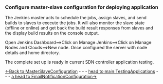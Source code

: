 ### Configure master-slave configuration for deploying application 

The Jenkins master acts to schedule the jobs, assign slaves, and send builds to slaves to execute the jobs. It will also monitor the slave state (offline or online) and get back the build result responses from slaves and the display build results on the console output. 

Open Jenkins Dashboard==>Click on Manage Jenkins==>Click on Manage Nodes and Clouds==>New node. Once configured the server with node details and home directory. 

The complete set up is ready in current SDN controller application testing.

[<-Back to MasterSlaveConfiguration](./MasterSlaveConfiguration.md) - - - [head to main TestingApplications](../../../TestingApplications.md) - - - [a head to EmailNotificationConfiguration->](./EmailNotificationConfiguration.md)